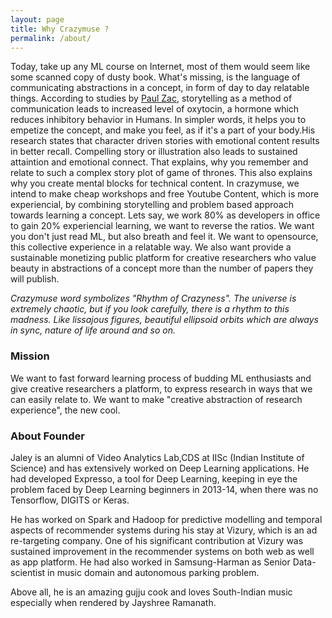 ```yaml
---
layout: page
title: Why Crazymuse ?  
permalink: /about/
---
```

Today, take up any ML course on Internet,  most of them would seem like some scanned copy of dusty book. 
What's missing, is the language of communicating abstractions in a concept, in form of day to day relatable things. 
According to studies by [Paul Zac](https://hbr.org/2014/10/why-your-brain-loves-good-storytelling), storytelling as a method of communication leads to increased level of oxytocin, a hormone which reduces inhibitory behavior in Humans. In simpler words, it helps you to empetize the concept, and make you feel, as if it's a part of your  body.His research states that character driven stories with emotional content results in better recall. Compelling story or illustration also leads to sustained attaintion and emotional connect. That explains, why you remember and relate to such a complex story plot of game of thrones. This also explains why you create mental blocks for technical content. In crazymuse, we intend to make cheap workshops and free Youtube Content, which is more experiencial, by combining storytelling and problem based approach towards learning a concept. Lets say, we work 80\% as developers in office to gain 20\% experiencial learning, we want to reverse the ratios. We want you don't just read ML, but also breath and feel it. We want to opensource, this collective experience in a relatable way. We also want provide a sustainable monetizing public platform for creative researchers who value beauty in abstractions of a concept more than the number of papers they will publish.  
  

*Crazymuse word symbolizes "Rhythm of Crazyness". The universe is extremely chaotic, but if you look carefully, there is a rhythm to this madness. Like lissajous figures, beautiful ellipsoid orbits which are always in sync, nature of life around and so on.*

### Mission

We want to fast forward learning process of budding ML enthusiasts and give creative researchers a platform, to express research in ways that we can easily relate to. We want to make "creative abstraction of research experience", the new cool. 



### About Founder

Jaley is an alumni of Video Analytics Lab,CDS at IISc (Indian Institute of Science) and has extensively worked on Deep Learning applications. He had developed Expresso, a tool for Deep Learning,  keeping in eye the problem faced by Deep Learning beginners in 2013-14, when there was no Tensorflow, DIGITS or Keras.

He has worked on Spark and Hadoop for predictive modelling  and temporal aspects of recommender systems during his stay at Vizury, which is an ad re-targeting company. One of his significant contribution at Vizury was sustained improvement in the  recommender systems on both web as well as app platform. He had also worked in Samsung-Harman as Senior Data-scientist in music domain and autonomous parking problem.

Above all, he is an amazing gujju cook and loves South-Indian music especially when rendered by Jayshree Ramanath.
